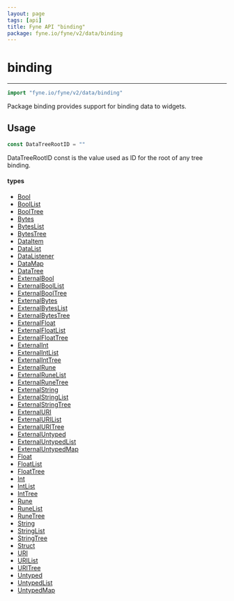 ```yaml
---
layout: page
tags: [api]
title: Fyne API "binding"
package: fyne.io/fyne/v2/data/binding
---
```


# binding
---
```go
import "fyne.io/fyne/v2/data/binding"
```

Package binding provides support for binding data to widgets.

## Usage

```go
const DataTreeRootID = ""
```
DataTreeRootID const is the value used as ID for the root of any tree binding.

#### types

 * [Bool](bool.html)
 * [BoolList](boollist.html)
 * [BoolTree](booltree.html)
 * [Bytes](bytes.html)
 * [BytesList](byteslist.html)
 * [BytesTree](bytestree.html)
 * [DataItem](dataitem.html)
 * [DataList](datalist.html)
 * [DataListener](datalistener.html)
 * [DataMap](datamap.html)
 * [DataTree](datatree.html)
 * [ExternalBool](externalbool.html)
 * [ExternalBoolList](externalboollist.html)
 * [ExternalBoolTree](externalbooltree.html)
 * [ExternalBytes](externalbytes.html)
 * [ExternalBytesList](externalbyteslist.html)
 * [ExternalBytesTree](externalbytestree.html)
 * [ExternalFloat](externalfloat.html)
 * [ExternalFloatList](externalfloatlist.html)
 * [ExternalFloatTree](externalfloattree.html)
 * [ExternalInt](externalint.html)
 * [ExternalIntList](externalintlist.html)
 * [ExternalIntTree](externalinttree.html)
 * [ExternalRune](externalrune.html)
 * [ExternalRuneList](externalrunelist.html)
 * [ExternalRuneTree](externalrunetree.html)
 * [ExternalString](externalstring.html)
 * [ExternalStringList](externalstringlist.html)
 * [ExternalStringTree](externalstringtree.html)
 * [ExternalURI](externaluri.html)
 * [ExternalURIList](externalurilist.html)
 * [ExternalURITree](externaluritree.html)
 * [ExternalUntyped](externaluntyped.html)
 * [ExternalUntypedList](externaluntypedlist.html)
 * [ExternalUntypedMap](externaluntypedmap.html)
 * [Float](float.html)
 * [FloatList](floatlist.html)
 * [FloatTree](floattree.html)
 * [Int](int.html)
 * [IntList](intlist.html)
 * [IntTree](inttree.html)
 * [Rune](rune.html)
 * [RuneList](runelist.html)
 * [RuneTree](runetree.html)
 * [String](string.html)
 * [StringList](stringlist.html)
 * [StringTree](stringtree.html)
 * [Struct](struct.html)
 * [URI](uri.html)
 * [URIList](urilist.html)
 * [URITree](uritree.html)
 * [Untyped](untyped.html)
 * [UntypedList](untypedlist.html)
 * [UntypedMap](untypedmap.html)
